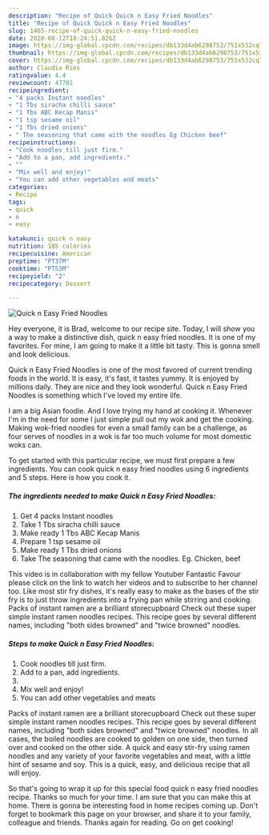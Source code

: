 ```yaml
---
description: "Recipe of Quick Quick n Easy Fried Noodles"
title: "Recipe of Quick Quick n Easy Fried Noodles"
slug: 1465-recipe-of-quick-quick-n-easy-fried-noodles
date: 2020-08-12T18:24:51.826Z
image: https://img-global.cpcdn.com/recipes/db133d4ab6298753/751x532cq70/quick-n-easy-fried-noodles-recipe-main-photo.jpg
thumbnail: https://img-global.cpcdn.com/recipes/db133d4ab6298753/751x532cq70/quick-n-easy-fried-noodles-recipe-main-photo.jpg
cover: https://img-global.cpcdn.com/recipes/db133d4ab6298753/751x532cq70/quick-n-easy-fried-noodles-recipe-main-photo.jpg
author: Claudia Rios
ratingvalue: 4.4
reviewcount: 47781
recipeingredient:
- "4 packs Instant noodles"
- "1 Tbs siracha chilli sauce"
- "1 Tbs ABC Kecap Manis"
- "1 tsp sesame oil"
- "1 Tbs dried onions"
- " The seasoning that came with the noodles Eg Chicken beef"
recipeinstructions:
- "Cook noodles till just firm."
- "Add to a pan, add ingredients."
- ""
- "Mix well and enjoy!"
- "You can add other vegetables and meats"
categories:
- Recipe
tags:
- quick
- n
- easy

katakunci: quick n easy 
nutrition: 185 calories
recipecuisine: American
preptime: "PT37M"
cooktime: "PT53M"
recipeyield: "2"
recipecategory: Dessert

---
```



![Quick n Easy Fried Noodles](https://img-global.cpcdn.com/recipes/db133d4ab6298753/751x532cq70/quick-n-easy-fried-noodles-recipe-main-photo.jpg)

Hey everyone, it is Brad, welcome to our recipe site. Today, I will show you a way to make a distinctive dish, quick n easy fried noodles. It is one of my favorites. For mine, I am going to make it a little bit tasty. This is gonna smell and look delicious.

Quick n Easy Fried Noodles is one of the most favored of current trending foods in the world. It is easy, it's fast, it tastes yummy. It is enjoyed by millions daily. They are nice and they look wonderful. Quick n Easy Fried Noodles is something which I've loved my entire life.

I am a big Asian foodie. And I love trying my hand at cooking it. Whenever I&#39;m in the need for some I just simple pull out my wok and get the cooking. Making wok-fried noodles for even a small family can be a challenge, as four serves of noodles in a wok is far too much volume for most domestic woks can.


To get started with this particular recipe, we must first prepare a few ingredients. You can cook quick n easy fried noodles using 6 ingredients and 5 steps. Here is how you cook it.

<!--inarticleads1-->

##### The ingredients needed to make Quick n Easy Fried Noodles:

1. Get 4 packs Instant noodles
1. Take 1 Tbs siracha chilli sauce
1. Make ready 1 Tbs ABC Kecap Manis
1. Prepare 1 tsp sesame oil
1. Make ready 1 Tbs dried onions
1. Take  The seasoning that came with the noodles. Eg. Chicken, beef


This video is in collaboration with my fellow Youtuber Fantastic Favour please click on the link to watch her videos and to subscribe to her channel too. Like most stir fry dishes, it&#39;s really easy to make as the bases of the stir fry is to just throw ingredients into a frying pan while stirring and cooking. Packs of instant ramen are a brilliant storecupboard Check out these super simple instant ramen noodles recipes. This recipe goes by several different names, including &#34;both sides browned&#34; and &#34;twice browned&#34; noodles. 

<!--inarticleads2-->

##### Steps to make Quick n Easy Fried Noodles:

1. Cook noodles till just firm.
1. Add to a pan, add ingredients.
1. 
1. Mix well and enjoy!
1. You can add other vegetables and meats


Packs of instant ramen are a brilliant storecupboard Check out these super simple instant ramen noodles recipes. This recipe goes by several different names, including &#34;both sides browned&#34; and &#34;twice browned&#34; noodles. In all cases, the boiled noodles are cooked to golden on one side, then turned over and cooked on the other side. A quick and easy stir-fry using ramen noodles and any variety of your favorite vegetables and meat, with a little hint of sesame and soy. This is a quick, easy, and delicious recipe that all will enjoy. 

So that's going to wrap it up for this special food quick n easy fried noodles recipe. Thanks so much for your time. I am sure that you can make this at home. There is gonna be interesting food in home recipes coming up. Don't forget to bookmark this page on your browser, and share it to your family, colleague and friends. Thanks again for reading. Go on get cooking!
